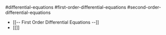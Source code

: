 #differential-equations #first-order-differential-equations  #second-order-differential-equations 

- [[-- First Order Differential Equations --]]
- [[]]